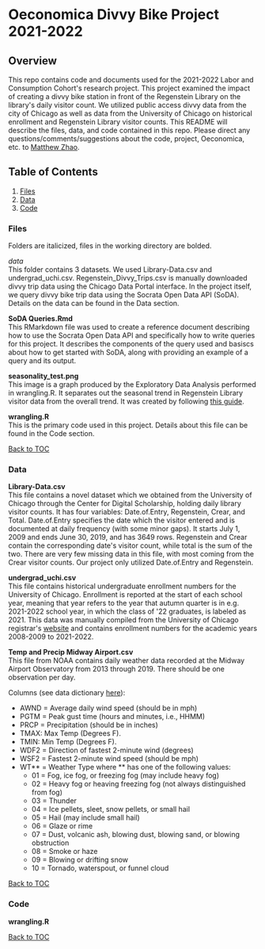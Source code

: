 # Oeconomica Divvy Bike Project 2021-2022
## Overview
This repo contains code and documents used for the 2021-2022 Labor and Consumption Cohort's research project. This project examined the impact of creating a divvy bike station in front of the Regenstein Library on the library's daily visitor count. We utilized public access divvy data from the city of Chicago as well as data from the University of Chicago on historical enrollment and Regenstein Library visitor counts. This README will describe the files, data, and code contained in this repo. Please direct any questions/comments/suggestions about the code, project, Oeconomica, etc. to [Matthew Zhao](mzhao117@uchicago.edu).

## Table of Contents
1. [Files](#files)
2. [Data](#data)
3. [Code](#code)

### Files
Folders are italicized, files in the working directory are bolded.


*data*<br>
This folder contains 3 datasets. We used Library-Data.csv and undergrad_uchi.csv. Regenstein_Divvy_Trips.csv is manually downloaded divvy trip data using the Chicago Data Portal interface. In the project itself, we query divvy bike trip data using the Socrata Open Data API (SoDA). Details on the data can be found in the Data section.


**SoDA Queries.Rmd**<br>
This RMarkdown file was used to create a reference document describing how to use the Socrata Open Data API and specifically how to write queries for this project. It describes the components of the query used and basiscs about how to get started with SoDA, along with providing an example of a query and its output.


**seasonality_test.png**<br>
This image is a graph produced by the Exploratory Data Analysis performed in wrangling.R. It separates out the seasonal trend in Regenstein Library visitor data from the overall trend. It was created by following [this guide](https://dev.socrata.com/blog/2015/06/17/forecasting_with_rsocrata.html).


**wrangling.R**<br>
This is the primary code used in this project. Details about this file can be found in the Code section.

[Back to TOC](#table-of-contents)


### Data
**Library-Data.csv**<br>
This file contains a novel dataset which we obtained from the University of Chicago through the Center for Digital Scholarship, holding daily library visitor counts. It has four variables: Date.of.Entry, Regenstein, Crear, and Total. Date.of.Entry specifies the date which the visitor entered and is documented at daily frequency (with some minor gaps). It starts July 1, 2009 and ends June 30, 2019, and has 3649 rows. Regenstein and Crear contain the corresponding date's visitor count, while total is the sum of the two. There are very few missing data in this file, with most coming from the Crear visitor counts. Our project only utilized Date.of.Entry and Regenstein.


**undergrad_uchi.csv**<br>
This file contains historical undergraduate enrollment numbers for the University of Chicago. Enrollment is reported at the start of each school year, meaning that year refers to the year that autumn quarter is in e.g. 2021-2022 school year, in which the class of '22 graduates, is labeled as 2021. This data was manually compiled from the University of Chicago registrar's [website](https://registrar.uchicago.edu/data-reporting/historical-enrollment/) and contains enrollment numbers for the academic years 2008-2009 to 2021-2022.

**Temp and Precip Midway Airport.csv**<br>
This file from NOAA contains daily weather data recorded at the Midway Airport Observatory from 2013 through 2019. There should be one observation per day.

Columns (see data dictionary [here](https://www1.ncdc.noaa.gov/pub/data/cdo/documentation/GHCND_documentation.pdf)):
* AWND = Average daily wind speed (should be in mph)
* PGTM = Peak gust time (hours and minutes, i.e., HHMM)
* PRCP = Precipitation (should be in inches)
* TMAX: Max Temp (Degrees F).
* TMIN: Min Temp (Degrees F).
* WDF2 = Direction of fastest 2-minute wind (degrees)
* WSF2 = Fastest 2-minute wind speed (should be mph)
* WT** = Weather Type where ** has one of the following values:
  * 01 = Fog, ice fog, or freezing fog (may include heavy fog)
  * 02 = Heavy fog or heaving freezing fog (not always
   distinguished from fog)
  * 03 = Thunder
  * 04 = Ice pellets, sleet, snow pellets, or small hail
  * 05 = Hail (may include small hail)
  * 06 = Glaze or rime
  * 07 = Dust, volcanic ash, blowing dust, blowing sand, or blowing obstruction
  * 08 = Smoke or haze
  * 09 = Blowing or drifting snow
  * 10 = Tornado, waterspout, or funnel cloud

[Back to TOC](#table-of-contents)


### Code
**wrangling.R**

[Back to TOC](#table-of-contents)
